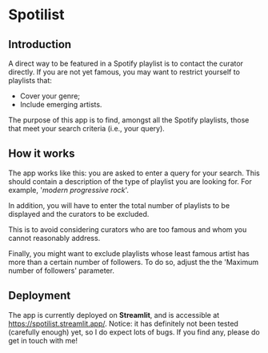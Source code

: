 # Spotilist

## Introduction
A direct way to be featured in a Spotify playlist is to contact the curator directly. If you are not yet famous, you may want to restrict yourself to playlists that:

- Cover your genre;
- Include emerging artists.

The purpose of this app is to find, amongst all the Spotify playlists, those that meet your search criteria (i.e., your query).

## How it works
The app works like this: you are asked to enter a query for your search. This should contain a description of the type of playlist you are looking for. For example, '*modern progressive rock*'.

In addition, you will have to enter the total number of playlists to be displayed and the curators to be excluded.

This is to avoid considering curators who are too famous and whom you cannot reasonably address.

Finally, you might want to exclude playlists whose least famous artist has more than a certain number of followers. To do so, adjust the the 'Maximum number of followers' parameter.

## Deployment

The app is currently deployed on **Streamlit**, and is accessible at https://spotilist.streamlit.app/. Notice: it has definitely not been tested (carefully enough) yet, so I do expect lots of bugs. If you find any, please do get in touch with me!
